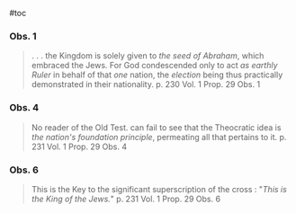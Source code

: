 #toc

### Obs. 1
> . . . the Kingdom is solely given to *the seed of Abraham*, which embraced the Jews.  For God condescended only  to act *as earthly Ruler* in behalf of that *one* nation, the *election* being thus practically demonstrated in their nationality.
> p. 230 Vol. 1 Prop. 29 Obs. 1

### Obs. 4
> No reader of the Old Test. can fail to see that the Theocratic idea is *the nation's foundation principle*, permeating all that pertains to it.
> p. 231 Vol. 1 Prop. 29 Obs. 4

### Obs. 6
> This is the Key to the significant superscription of the cross : "*This is the King of the Jews.*"
> p. 231 Vol. 1 Prop. 29 Obs. 6